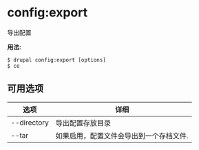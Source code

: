 # config:export
导出配置

**用法:**
```
$ drupal config:export [options] 
$ ce  
```

## 可用选项
选项 | 详细
-------|-------------
--directory | 导出配置存放目录
--tar | 如果启用，配置文件会导出到一个存档文件.
